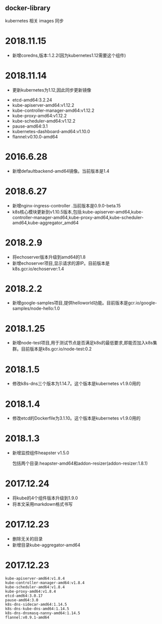 ## docker-library

kubernetes 相关 images 同步

# 2018.11.15

* 新增coredns,版本:1.2.2(因为kubernetes1.12需要这个组件)

# 2018.11.14
* 更新kubernetes为1.12,因此同步更新镜像

- etcd-amd64:3.2.24
- kube-apiserver-amd64:v1.12.2
- kube-controller-manager-amd64:v1.12.2
- kube-proxy-amd64:v1.12.2
- kube-scheduler-amd64:v1.12.2
- pause-amd64:3.1
- kubernetes-dashboard-amd64:v1.10.0
- flannel:v0.10.0-amd64

# 2016.6.28
* 新增defaultbackend-amd64镜像。当前版本是1.4

# 2018.6.27
* 新增nginx-ingress-controller .当前版本是0.9.0-beta.15
* k8s核心模块更新到v1.10.5版本,包括:kube-apiserver-amd64,kube-controller-manager-amd64,kube-proxy-amd64,kube-scheduler-amd64,kube-aggregator_amd64

# 2018.2.9

* 将echoserver版本升级到amd64的1.8
* 新增echoserver项目,显示请求的源IP。目前版本是k8s.gcr.io/echoserver:1.4

# 2018.2.2

* 新增google-samples项目,提供helloworld功能。目前版本是gcr.io/google-samples/node-hello:1.0

# 2018.1.25

* 新增node-test项目,用于测试节点是否满足k8s的最低要求,即能否加入k8s集群。目前版本是k8s.gcr.io/node-test:0.2

# 2018.1.5

* 修改k8s-dns三个版本为1.14.7。这个版本是kubernetes v1.9.0用的

# 2018.1.4

* 修改etcd的Dockerfile为3.1.10。这个版本是kubernetes v1.9.0用的

# 2018.1.3

* 新增监控组件heapster v1.5.0
	
	包括两个目录:heapster-amd64和addon-resizer(addon-resizer:1.8.1)

# 2017.12.24
* 将kube的4个组件版本升级到1.9.0
* 将本文采用markdown格式书写
	
# 2017.12.23
* 删除无关的目录
* 新增目录kube-aggregator-amd64
	  
# 2017.12.23

	kube-apiserver-amd64:v1.8.4
	kube-controller-manager-amd64:v1.8.4
	kube-scheduler-amd64:v1.8.4
	kube-proxy-amd64:v1.8.4
	etcd-amd64:3.0.17
	pause-amd64:3.0
	k8s-dns-sidecar-amd64:1.14.5
	k8s-dns-kube-dns-amd64:1.14.5
	k8s-dns-dnsmasq-nanny-amd64:1.14.5
	flannel:v0.9.1-amd64
